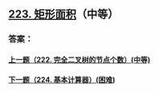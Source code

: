 ## [223. 矩形面积](https://leetcode-cn.com/problems/rectangle-area/)（中等）





### 答案：



#### [上一题（222. 完全二叉树的节点个数）(中等)](https://github.com/sdwwld/leetCode/blob/master/src/main/java/com/wld/java/leetcode/leetCode0222.md)

#### [下一题（224. 基本计算器）(困难)](https://github.com/sdwwld/leetCode/blob/master/src/main/java/com/wld/java/leetcode/leetCode0224.md)